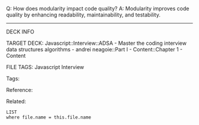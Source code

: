 Q: How does modularity impact code quality?
A: Modularity improves code quality by enhancing readability, maintainability, and testability.
<!--ID: 1689972344266-->



---

DECK INFO

TARGET DECK: Javascript::Interview::ADSA - Master the coding interview data structures algorithms - andrei neagoie::Part I - Content::Chapter 1 - Content

FILE TAGS: Javascript Interview

Tags:

Reference:

Related:

```dataview
LIST
where file.name = this.file.name
```
